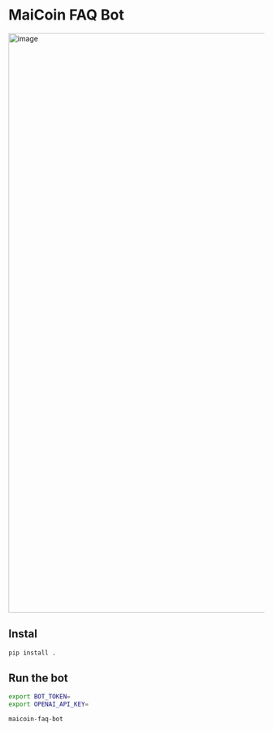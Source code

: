 # MaiCoin FAQ Bot

<img width="1139" alt="image" src="https://github.com/narumiruna/maicoin-faq-bot/assets/4680567/5119c564-9de3-48cf-aff8-a80d2db3f80e">

## Instal

```sh
pip install .
```

## Run the bot

```sh
export BOT_TOKEN=
export OPENAI_API_KEY=

maicoin-faq-bot
```
